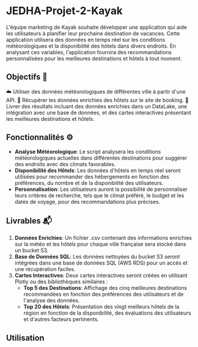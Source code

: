 # JEDHA-Projet-2-Kayak

L'équipe marketing de Kayak souhaite développer une application qui aide les utilisateurs à planifier leur prochaine destination de vacances. Cette application utilisera des données en temps réel sur les conditions météorologiques et la disponibilité des hôtels dans divers endroits. En analysant ces variables, l'application fournira des recommandations personnalisées pour les meilleures destinations et hôtels à tout moment.

## Objectifs 🎯
☁️ Utiliser des données météorologiques de différentes ville à partir d'une API.
🏨 Récupérer les données enrichies des hôtels sur le site de booking.
📂 Livrer des résultats incluant des données enrichies dans un DataLake, une intégration avec une base de données, et des cartes interactives présentant les meilleures destinations et hôtels.

## Fonctionnalités ⚙️
- **Analyse Météorologique**: Le script analysera les conditions météorologiques actuelles dans différentes destinations pour suggérer des endroits avec des climats favorables.
- **Disponibilité des Hôtels**: Les données d'hôtels en temps réel seront utilisées pour recommander des hébergements en fonction des préférences, du nombre et de la disponibilité des utilisateurs.
- **Personnalisation**: Les utilisateurs auront la possibilité de personnaliser leurs critères de recherche, tels que le climat préféré, le budget et les dates de voyage, pour des recommandations plus précises.

## Livrables 📬
1. **Données Enrichies**: Un fichier .csv contenant des informations enrichies sur la météo et les hôtels pour chaque ville française sera stocké dans un bucket S3.
2. **Base de Données SQL**: Les données nettoyées du bucket S3 seront intégrées dans une base de données SQL (AWS RDS) pour un accès et une récupération faciles.
3. **Cartes Interactives**: Deux cartes interactives seront créées en utilisant Plotly ou des bibliothèques similaires :
   - **Top 5 des Destinations**: Affichage des cinq meilleures destinations recommandées en fonction des préférences des utilisateurs et de l'analyse des données.
   - **Top 20 des Hôtels**: Présentation des vingt meilleurs hôtels de la région en fonction de la disponibilité, des évaluations des utilisateurs et d'autres facteurs pertinents.


## Utilisation
